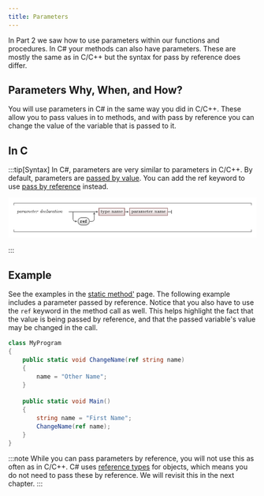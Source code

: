 ```yaml
---
title: Parameters
---
```


In Part 2 we saw how to use parameters within our functions and procedures. In C# your methods can also have parameters. These are mostly the same as in C/C++ but the syntax for pass by reference does differ.

## Parameters Why, When, and How?

You will use parameters in C# in the same way you did in C/C++. These allow you to pass values in to methods, and with pass by reference you can change the value of the variable that is passed to it.

## In C #

:::tip[Syntax]
In C#, parameters are very similar to parameters in C/C++. By default, parameters are [passed by value](/book/part-2-organised-code/4-indirect-access/2-trailside/01-pass-by-ref). You can add the ref keyword to use [pass by reference](/book/part-2-organised-code/4-indirect-access/2-trailside/01-pass-by-ref) instead.

![Parameter syntax](./images/parameters.png)

:::

## Example

See the examples in the [static method'](/book/part-3-programs-as-concepts/1-back-to-c-sharp/2-trailside/4-static-methods) page. The following example includes a parameter passed by reference. Notice that you also have to use the `ref` keyword in the method call as well. This helps highlight the fact that the value is being passed by reference, and that the passed variable's value may be changed in the call.

```cs
class MyProgram
{
    public static void ChangeName(ref string name)
    {
        name = "Other Name";
    }

    public static void Main()
    {
        string name = "First Name";
        ChangeName(ref name);
    }
}
```

:::note
While you can pass parameters by reference, you will not use this as often as in C/C++. C# uses [reference types](/book/part-3-programs-as-concepts/2-abstraction/1-concepts/2-1-value-and-reference-types) for objects, which means you do not need to pass these by reference. We will revisit this in the next chapter.
:::
